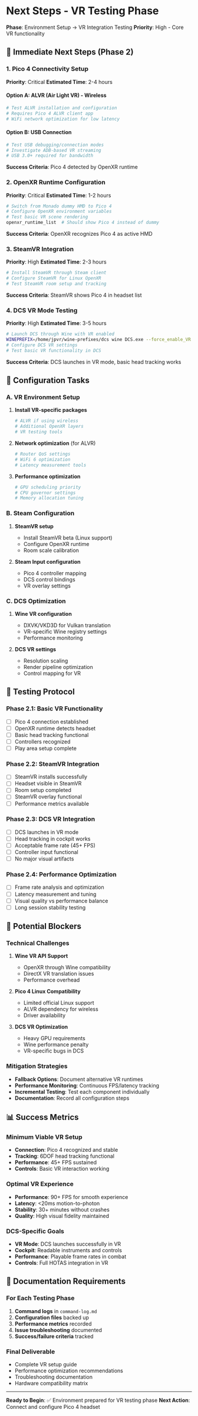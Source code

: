 # Next Steps - VR Testing Phase

**Phase**: Environment Setup → VR Integration Testing
**Priority**: High - Core VR functionality

## 🎯 Immediate Next Steps (Phase 2)

### 1. Pico 4 Connectivity Setup
**Priority**: Critical
**Estimated Time**: 2-4 hours

#### Option A: ALVR (Air Light VR) - Wireless
```bash
# Test ALVR installation and configuration
# Requires Pico 4 ALVR client app
# WiFi network optimization for low latency
```

#### Option B: USB Connection
```bash
# Test USB debugging/connection modes
# Investigate ADB-based VR streaming
# USB 3.0+ required for bandwidth
```

**Success Criteria**: Pico 4 detected by OpenXR runtime

### 2. OpenXR Runtime Configuration
**Priority**: Critical
**Estimated Time**: 1-2 hours

```bash
# Switch from Monado dummy HMD to Pico 4
# Configure OpenXR environment variables
# Test basic VR scene rendering
openxr_runtime_list  # Should show Pico 4 instead of dummy
```

**Success Criteria**: OpenXR recognizes Pico 4 as active HMD

### 3. SteamVR Integration
**Priority**: High
**Estimated Time**: 2-3 hours

```bash
# Install SteamVR through Steam client
# Configure SteamVR for Linux OpenXR
# Test SteamVR room setup and tracking
```

**Success Criteria**: SteamVR shows Pico 4 in headset list

### 4. DCS VR Mode Testing
**Priority**: High
**Estimated Time**: 3-5 hours

```bash
# Launch DCS through Wine with VR enabled
WINEPREFIX=/home/jpvr/wine-prefixes/dcs wine DCS.exe --force_enable_VR
# Configure DCS VR settings
# Test basic VR functionality in DCS
```

**Success Criteria**: DCS launches in VR mode, basic head tracking works

## 🔧 Configuration Tasks

### A. VR Environment Setup
1. **Install VR-specific packages**
   ```bash
   # ALVR if using wireless
   # Additional OpenXR layers
   # VR testing tools
   ```

2. **Network optimization** (for ALVR)
   ```bash
   # Router QoS settings
   # WiFi 6 optimization
   # Latency measurement tools
   ```

3. **Performance optimization**
   ```bash
   # GPU scheduling priority
   # CPU governor settings
   # Memory allocation tuning
   ```

### B. Steam Configuration
1. **SteamVR setup**
   - Install SteamVR beta (Linux support)
   - Configure OpenXR runtime
   - Room scale calibration

2. **Steam Input configuration**
   - Pico 4 controller mapping
   - DCS control bindings
   - VR overlay settings

### C. DCS Optimization
1. **Wine VR configuration**
   - DXVK/VKD3D for Vulkan translation
   - VR-specific Wine registry settings
   - Performance monitoring

2. **DCS VR settings**
   - Resolution scaling
   - Render pipeline optimization
   - Control mapping for VR

## 🧪 Testing Protocol

### Phase 2.1: Basic VR Functionality
- [ ] Pico 4 connection established
- [ ] OpenXR runtime detects headset
- [ ] Basic head tracking functional
- [ ] Controllers recognized
- [ ] Play area setup complete

### Phase 2.2: SteamVR Integration
- [ ] SteamVR installs successfully
- [ ] Headset visible in SteamVR
- [ ] Room setup completed
- [ ] SteamVR overlay functional
- [ ] Performance metrics available

### Phase 2.3: DCS VR Integration
- [ ] DCS launches in VR mode
- [ ] Head tracking in cockpit works
- [ ] Acceptable frame rate (45+ FPS)
- [ ] Controller input functional
- [ ] No major visual artifacts

### Phase 2.4: Performance Optimization
- [ ] Frame rate analysis and optimization
- [ ] Latency measurement and tuning
- [ ] Visual quality vs performance balance
- [ ] Long session stability testing

## 🚫 Potential Blockers

### Technical Challenges
1. **Wine VR API Support**
   - OpenXR through Wine compatibility
   - DirectX VR translation issues
   - Performance overhead

2. **Pico 4 Linux Compatibility**
   - Limited official Linux support
   - ALVR dependency for wireless
   - Driver availability

3. **DCS VR Optimization**
   - Heavy GPU requirements
   - Wine performance penalty
   - VR-specific bugs in DCS

### Mitigation Strategies
- **Fallback Options**: Document alternative VR runtimes
- **Performance Monitoring**: Continuous FPS/latency tracking
- **Incremental Testing**: Test each component individually
- **Documentation**: Record all configuration steps

## 📊 Success Metrics

### Minimum Viable VR Setup
- **Connection**: Pico 4 recognized and stable
- **Tracking**: 6DOF head tracking functional
- **Performance**: 45+ FPS sustained
- **Controls**: Basic VR interaction working

### Optimal VR Experience
- **Performance**: 90+ FPS for smooth experience
- **Latency**: <20ms motion-to-photon
- **Stability**: 30+ minutes without crashes
- **Quality**: High visual fidelity maintained

### DCS-Specific Goals
- **VR Mode**: DCS launches successfully in VR
- **Cockpit**: Readable instruments and controls
- **Performance**: Playable frame rates in combat
- **Controls**: Full HOTAS integration in VR

## 📝 Documentation Requirements

### For Each Testing Phase
1. **Command logs** in `command-log.md`
2. **Configuration files** backed up
3. **Performance metrics** recorded
4. **Issue troubleshooting** documented
5. **Success/failure criteria** tracked

### Final Deliverable
- Complete VR setup guide
- Performance optimization recommendations
- Troubleshooting documentation
- Hardware compatibility matrix

---
**Ready to Begin**: ✅ Environment prepared for VR testing phase
**Next Action**: Connect and configure Pico 4 headset